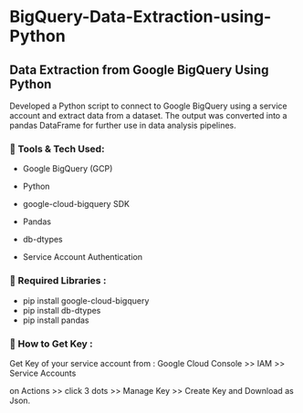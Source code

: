 # BigQuery-Data-Extraction-using-Python

## Data Extraction from Google BigQuery Using Python

Developed a Python script to connect to Google BigQuery using a service account and extract data from a dataset. The output was converted into a pandas DataFrame for further use in data analysis pipelines. 

### 🔧 Tools & Tech Used:

- Google BigQuery (GCP)

- Python

- google-cloud-bigquery SDK

- Pandas

- db-dtypes

- Service Account Authentication


### 📌 Required Libraries :

- pip install google-cloud-bigquery
- pip install db-dtypes
- pip install pandas

### 🔐 How to Get Key :

Get Key of your service account from : Google Cloud Console >> IAM >> Service Accounts

on Actions >> click 3 dots >> Manage Key >> Create Key and Download as Json.
